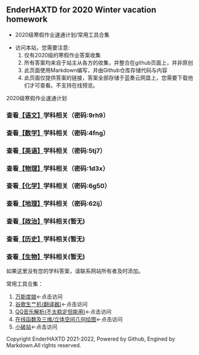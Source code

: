 ## EnderHAXTD  for 2020 Winter vacation homework 
- 2020级寒假作业速通计划/常用工具合集
* 访问本站，您需要注意:
  1.  仅有2020级的寒假作业答案收集
  2.  所有答案均来自于站主从各方的收集，并整合在github页面上，并非原创
  3.  此页面使用Markdown编写，并由Github仓库存储代码与内容
  4.  此页面仅提供答案的链接，答案全部存储于蓝奏云网盘上，您需要下载他们才可查看。不支持在线预览。

2020级寒假作业速通计划
### 查看[【语文】](https://endertd.lanzouj.com/b01d4c0pg)学科相关（密码:9rh9）
### 查看[【数学】](https://endertd.lanzouj.com/b01d4c0vc)学科相关（密码:4fng）
### 查看[【英语】](https://endertd.lanzouj.com/b01d4c12j)学科相关（密码:5tj7）
### 查看[【物理】](https://endertd.lanzouj.com/b01d4c15c)学科相关（密码:1d3x）
### 查看[【化学】](https://endertd.lanzouj.com/b01d4c19g)学科相关（密码:6g50）
### 查看[【地理】](https://endertd.lanzouj.com/b01d4c1bi)学科相关（密码:62ij）
### 查看[【政治】](https://www.baidu.com/)学科相关(暂无)
### 查看[【历史】](https://www.baidu.com/)学科相关(暂无)
### 查看[【生物】](https://www.baidu.com/)学科相关(暂无)
如果这里没有您的学科答案，请联系网站所有者及时添加。

常用工具合集：
1. [万能度娘](https://www.baidu.com/)<-点击访问
2. [谷歌生艹机(翻译器)](https://translate.google.cn/)<-点击访问
3. [QQ音乐解析(不太稳定但能用)](https://music.sonimei.cn/)<-点击访问
4. [在线函数及三维/立体空间几何绘图](https://www.geogebra.org/)<-点击访问
5. [小破站](https://www.bilibili.com/)<-点击访问

Copyright EnderHAXTD 2021-2022, Powered by Github, Engined by Markdown.All rights reserved.
